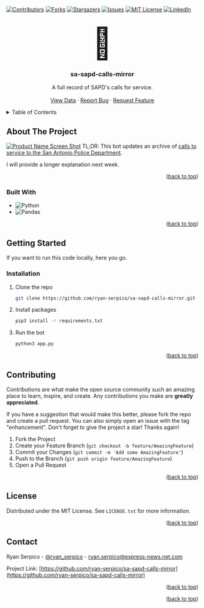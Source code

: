 <a name="readme-top"></a>
<!--
*** Thanks for checking out the Best-README-Template. If you have a suggestion
*** that would make this better, please fork the repo and create a pull request
*** or simply open an issue with the tag "enhancement".
*** Don't forget to give the project a star!
*** Thanks again! Now go create something AMAZING! :D
-->



<!-- PROJECT SHIELDS -->
<!--
*** I'm using markdown "reference style" links for readability.
*** Reference links are enclosed in brackets [ ] instead of parentheses ( ).
*** See the bottom of this document for the declaration of the reference variables
*** for contributors-url, forks-url, etc. This is an optional, concise syntax you may use.
*** https://www.markdownguide.org/basic-syntax/#reference-style-links
-->
[![Contributors][contributors-shield]][contributors-url]
[![Forks][forks-shield]][forks-url]
[![Stargazers][stars-shield]][stars-url]
[![Issues][issues-shield]][issues-url]
[![MIT License][license-shield]][license-url]
[![LinkedIn][linkedin-shield]][linkedin-url]



<!-- PROJECT LOGO -->
<br />
<div align="center">
    <div style='font-size: 5rem;' >🤖</div>

<h3 align="center">sa-sapd-calls-mirror</h3>

  <p align="center">
    A full record of SAPD's calls for service.
    <br />
    <br />
    <a href="https://flatgithub.com/ryan-serpico/sa-sapd-calls-mirror/blob/main/output/archive.csv">View Data</a>
    ·
    <a href="https://github.com/ryan-serpico/sa-sapd-calls-mirror/issues">Report Bug</a>
    ·
    <a href="https://github.com/ryan-serpico/sa-sapd-calls-mirror/issues">Request Feature</a>
  </p>
</div>



<!-- TABLE OF CONTENTS -->
<details>
  <summary>Table of Contents</summary>
  <ol>
    <li>
      <a href="#about-the-project">About The Project</a>
      <ul>
        <li><a href="#built-with">Built With</a></li>
      </ul>
    </li>
    <li>
      <a href="#getting-started">Getting Started</a>
      <ul>
        <li><a href="#prerequisites">Prerequisites</a></li>
        <li><a href="#installation">Installation</a></li>
      </ul>
    </li>
    <li><a href="#usage">Usage</a></li>
    <li><a href="#roadmap">Roadmap</a></li>
    <li><a href="#contributing">Contributing</a></li>
    <li><a href="#license">License</a></li>
    <li><a href="#contact">Contact</a></li>
    <li><a href="#acknowledgments">Acknowledgments</a></li>
  </ol>
</details>



<!-- ABOUT THE PROJECT -->
## About The Project
[![Product Name Screen Shot][product-screenshot]](https://www.expressnews.com/)
TL;DR: This bot updates an archive of [calls to service to the San Antonio Police Department](https://www.sanantonio.gov/SAPD/Calls). 

I will provide a longer explanation next week.

<p align="right">(<a href="#readme-top">back to top</a>)</p>



### Built With

* ![Python][python]
* ![Pandas][pandas]

<p align="right">(<a href="#readme-top">back to top</a>)</p>



<!-- GETTING STARTED -->
## Getting Started
If you want to run this code locally, here you go.

### Installation
1. Clone the repo
   ```sh
   git clone https://github.com/ryan-serpico/sa-sapd-calls-mirror.git
   ```
2. Install packages
   ```sh
   pip3 install -r requirements.txt
   ```
3. Run the bot
   ```sh
   python3 app.py
   ```

<p align="right">(<a href="#readme-top">back to top</a>)</p>



<!-- USAGE EXAMPLES -->
<!-- ## Usage

Use this space to show useful examples of how a project can be used. Additional screenshots, code examples and demos work well in this space. You may also link to more resources.

_For more examples, please refer to the [Documentation](https://example.com)_

<p align="right">(<a href="#readme-top">back to top</a>)</p> -->



<!-- ROADMAP -->
<!-- ## Roadmap

- [ ] Feature 1
- [ ] Feature 2
- [ ] Feature 3
    - [ ] Nested Feature

See the [open issues](https://github.com/ryan-serpico/sa-sapd-calls-mirror/issues) for a full list of proposed features (and known issues).

<p align="right">(<a href="#readme-top">back to top</a>)</p>
 -->


<!-- CONTRIBUTING -->
## Contributing

Contributions are what make the open source community such an amazing place to learn, inspire, and create. Any contributions you make are **greatly appreciated**.

If you have a suggestion that would make this better, please fork the repo and create a pull request. You can also simply open an issue with the tag "enhancement".
Don't forget to give the project a star! Thanks again!

1. Fork the Project
2. Create your Feature Branch (`git checkout -b feature/AmazingFeature`)
3. Commit your Changes (`git commit -m 'Add some AmazingFeature'`)
4. Push to the Branch (`git push origin feature/AmazingFeature`)
5. Open a Pull Request

<p align="right">(<a href="#readme-top">back to top</a>)</p>



<!-- LICENSE -->
## License

Distributed under the MIT License. See `LICENSE.txt` for more information.

<p align="right">(<a href="#readme-top">back to top</a>)</p>



<!-- CONTACT -->
## Contact

Ryan Serpico - [@ryan_serpico](https://twitter.com/ryan_serpico) - ryan.serpico@express-news.net.com

Project Link: [https://github.com/ryan-serpico/sa-sapd-calls-mirror](https://github.com/ryan-serpico/sa-sapd-calls-mirror)

<p align="right">(<a href="#readme-top">back to top</a>)</p>



<!-- ACKNOWLEDGMENTS -->
<!-- ## Acknowledgments

* []()
* []()
* []() -->

<p align="right">(<a href="#readme-top">back to top</a>)</p>



<!-- MARKDOWN LINKS & IMAGES -->
<!-- https://www.markdownguide.org/basic-syntax/#reference-style-links -->
[contributors-shield]: https://img.shields.io/github/contributors/ryan-serpico/sa-sapd-calls-mirror.svg?style=for-the-badge
[contributors-url]: https://github.com/ryan-serpico/sa-sapd-calls-mirror/graphs/contributors
[forks-shield]: https://img.shields.io/github/forks/ryan-serpico/sa-sapd-calls-mirror.svg?style=for-the-badge
[forks-url]: https://github.com/ryan-serpico/sa-sapd-calls-mirror/network/members
[stars-shield]: https://img.shields.io/github/stars/ryan-serpico/sa-sapd-calls-mirror.svg?style=for-the-badge
[stars-url]: https://github.com/ryan-serpico/sa-sapd-calls-mirror/stargazers
[issues-shield]: https://img.shields.io/github/issues/ryan-serpico/sa-sapd-calls-mirror.svg?style=for-the-badge
[issues-url]: https://github.com/ryan-serpico/sa-sapd-calls-mirror/issues
[license-shield]: https://img.shields.io/github/license/ryan-serpico/sa-sapd-calls-mirror.svg?style=for-the-badge
[license-url]: https://github.com/ryan-serpico/sa-sapd-calls-mirror/blob/master/LICENSE.txt
[linkedin-shield]: https://img.shields.io/badge/-LinkedIn-black.svg?style=for-the-badge&logo=linkedin&colorB=555
[linkedin-url]: https://linkedin.com/in/ryanserpico
[product-screenshot]: img/archive_ss.png
[python]: https://img.shields.io/badge/python-3670A0?style=for-the-badge&logo=python&logoColor=ffdd54
[pandas]: https://img.shields.io/badge/pandas-%23150458.svg?style=for-the-badge&logo=pandas&logoColor=white
